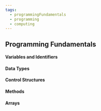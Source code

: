 ```yaml
---
tags:
  - programmingFundamentals
  - programming
  - computing
---
```

## Programming Fundamentals

#### Variables and Identifiers
#### Data Types
#### Control Structures
#### Methods
#### Arrays